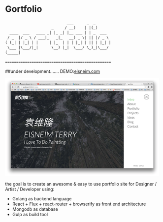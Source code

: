 Gortfolio
==========
	                            ___      _  _       
	                     _     / __)    | |(_)      
	  ____  ___   ____ _| |_ _| |__ ___ | | _  ___  
	 / _  |/ _ \ / ___|_   _|_   __) _ \| || |/ _ \ 
	( (_| | |_| | |     | |_  | | | |_| | || | |_| |
	 \___ |\___/|_|      \__) |_|  \___/ \_)_|\___/ 
	(_____|                                         
	
	================================================
									


##under development.......
DEMO:[eisneim.com](http://eisneim.com)

![img](snapshot.png 'preview')

the goal is to create an awesome & easy to use portfolio site for Designer / Artist / Developer
using: 
 - Golang as backend language
 - React + Flux + react-router + browserify as front end  architecture 
 - Mongodb as database
 - Gulp as build tool